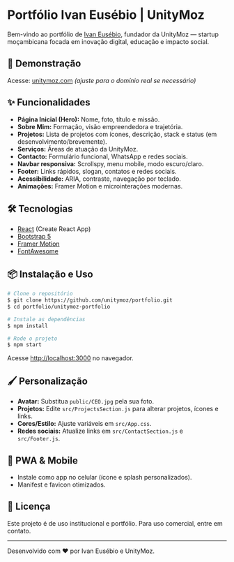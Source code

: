 # Portfólio Ivan Eusébio | UnityMoz

Bem-vindo ao portfólio de [Ivan Eusébio](https://www.linkedin.com/in/ivaneusebio/), fundador da UnityMoz — startup moçambicana focada em inovação digital, educação e impacto social.

## 🚀 Demonstração
Acesse: [unitymoz.com](https://unitymoz.com) *(ajuste para o domínio real se necessário)*

## ✨ Funcionalidades
- **Página Inicial (Hero):** Nome, foto, título e missão.
- **Sobre Mim:** Formação, visão empreendedora e trajetória.
- **Projetos:** Lista de projetos com ícones, descrição, stack e status (em desenvolvimento/brevemente).
- **Serviços:** Áreas de atuação da UnityMoz.
- **Contacto:** Formulário funcional, WhatsApp e redes sociais.
- **Navbar responsiva:** Scrollspy, menu mobile, modo escuro/claro.
- **Footer:** Links rápidos, slogan, contatos e redes sociais.
- **Acessibilidade:** ARIA, contraste, navegação por teclado.
- **Animações:** Framer Motion e microinterações modernas.

## 🛠️ Tecnologias
- [React](https://reactjs.org/) (Create React App)
- [Bootstrap 5](https://getbootstrap.com/)
- [Framer Motion](https://www.framer.com/motion/)
- [FontAwesome](https://fontawesome.com/)

## 📦 Instalação e Uso
```bash
# Clone o repositório
$ git clone https://github.com/unitymoz/portfolio.git
$ cd portfolio/unitymoz-portfolio

# Instale as dependências
$ npm install

# Rode o projeto
$ npm start
```
Acesse [http://localhost:3000](http://localhost:3000) no navegador.

## 🖌️ Personalização
- **Avatar:** Substitua `public/CEO.jpg` pela sua foto.
- **Projetos:** Edite `src/ProjectsSection.js` para alterar projetos, ícones e links.
- **Cores/Estilo:** Ajuste variáveis em `src/App.css`.
- **Redes sociais:** Atualize links em `src/ContactSection.js` e `src/Footer.js`.

## 📱 PWA & Mobile
- Instale como app no celular (ícone e splash personalizados).
- Manifest e favicon otimizados.

## 📄 Licença
Este projeto é de uso institucional e portfólio. Para uso comercial, entre em contato.

---
Desenvolvido com ❤️ por Ivan Eusébio e UnityMoz. 
